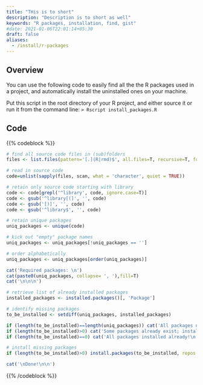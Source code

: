 ```yaml
---
title: "THis is to short"
description: "Description is to short as well"
keywords: "R packages, installation, find, gist"
#date: 2021-01-06T22:01:14+05:30
draft: false
aliases:
  - /install/r-packages
---
```


## Overview

You can use the following code to easily find all the the R packages used in a project, and automatically install the uninstalled ones on your machine.

Put this script in the root directory of your R project, and either source it or run it from the command line: ```> Rscript install_packages.R```

## Code

{{% codeblock %}}
```R
# find all source code files in (sub)folders
files <- list.files(pattern='[.](R|rmd)$', all.files=T, recursive=T, full.names = T, ignore.case=T)

# read in source code
code=unlist(sapply(files, scan, what = 'character', quiet = TRUE))

# retain only source code starting with library
code <- code[grepl('^library', code, ignore.case=T)]
code <- gsub('^library[(]', '', code)
code <- gsub('[)]', '', code)
code <- gsub('^library$', '', code)

# retain unique packages
uniq_packages <- unique(code)

# kick out "empty" package names
uniq_packages <- uniq_packages[!uniq_packages == '']

# order alphabetically
uniq_packages <- uniq_packages[order(uniq_packages)]

cat('Required packages: \n')
cat(paste0(uniq_packages, collapse= ', '),fill=T)
cat('\n\n\n')

# retrieve list of already installed packages
installed_packages <- installed.packages()[, 'Package']

# identify missing packages
to_be_installed <- setdiff(uniq_packages, installed_packages)

if (length(to_be_installed)==length(uniq_packages)) cat('All packages need to be installed.\n')
if (length(to_be_installed)>0) cat('Some packages already exist; installing remaining packages.\n')
if (length(to_be_installed)==0) cat('All packages installed already!\n')

# install missing packages
if (length(to_be_installed)>0) install.packages(to_be_installed, repos = 'https://cloud.r-project.org')

cat('\nDone!\n\n')
```
{{% /codeblock %}}

